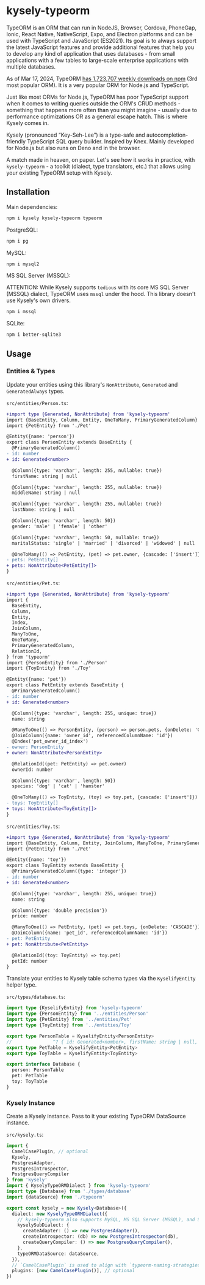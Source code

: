 # kysely-typeorm

TypeORM is an ORM that can run in NodeJS, Browser, Cordova, PhoneGap, Ionic, React Native, NativeScript, Expo, and Electron platforms and can be used with TypeScript and JavaScript (ES2021). Its goal is to always support the latest JavaScript features and provide additional features that help you to develop any kind of application that uses databases - from small applications with a few tables to large-scale enterprise applications with multiple databases.

As of Mar 17, 2024, TypeORM [has 1,723,707 weekly downloads on npm](https://npmtrends.com/prisma-vs-sequelize-vs-typeorm) (3rd most popular ORM). It is a very popular ORM for Node.js and TypeScript.

Just like most ORMs for Node.js, TypeORM has poor TypeScript support when it comes to writing queries outside the ORM's CRUD methods - something that happens more often than you might imagine - usually due to performance optimizations OR as a general escape hatch. This is where Kysely comes in.

Kysely (pronounced “Key-Seh-Lee”) is a type-safe and autocompletion-friendly TypeScript SQL query builder. Inspired by Knex. Mainly developed for Node.js but also runs on Deno and in the browser.

A match made in heaven, on paper. Let's see how it works in practice, with `kysely-typeorm` - a toolkit (dialect, type translators, etc.) that allows using your existing TypeORM setup with Kysely.

## Installation

Main dependencies:

```sh
npm i kysely kysely-typeorm typeorm
```

PostgreSQL:

```sh
npm i pg
```

MySQL:

```sh
npm i mysql2
```

MS SQL Server (MSSQL):

ATTENTION: While Kysely supports `tedious` with its core MS SQL Server (MSSQL) dialect, TypeORM uses `mssql` under the hood. This library doesn't use Kysely's own drivers.

```sh
npm i mssql
```

SQLite:

```sh
npm i better-sqlite3
```

## Usage

### Entities & Types

Update your entities using this library's `NonAttribute`, `Generated` and `GeneratedAlways` types.

`src/entities/Person.ts`:

```diff
+import type {Generated, NonAttribute} from 'kysely-typeorm'
import {BaseEntity, Column, Entity, OneToMany, PrimaryGeneratedColumn} from 'typeorm'
import {PetEntity} from './Pet'

@Entity({name: 'person'})
export class PersonEntity extends BaseEntity {
  @PrimaryGeneratedColumn()
- id: number
+ id: Generated<number>

  @Column({type: 'varchar', length: 255, nullable: true})
  firstName: string | null

  @Column({type: 'varchar', length: 255, nullable: true})
  middleName: string | null

  @Column({type: 'varchar', length: 255, nullable: true})
  lastName: string | null

  @Column({type: 'varchar', length: 50})
  gender: 'male' | 'female' | 'other'

  @Column({type: 'varchar', length: 50, nullable: true})
  maritalStatus: 'single' | 'married' | 'divorced' | 'widowed' | null

  @OneToMany(() => PetEntity, (pet) => pet.owner, {cascade: ['insert']})
- pets: PetEntity[]
+ pets: NonAttribute<PetEntity[]>
}
```

`src/entities/Pet.ts`:

```diff
+import type {Generated, NonAttribute} from 'kysely-typeorm'
import {
  BaseEntity,
  Column,
  Entity,
  Index,
  JoinColumn,
  ManyToOne,
  OneToMany,
  PrimaryGeneratedColumn,
  RelationId,
} from 'typeorm'
import {PersonEntity} from './Person'
import {ToyEntity} from './Toy'

@Entity({name: 'pet'})
export class PetEntity extends BaseEntity {
  @PrimaryGeneratedColumn()
- id: number
+ id: Generated<number>

  @Column({type: 'varchar', length: 255, unique: true})
  name: string

  @ManyToOne(() => PersonEntity, (person) => person.pets, {onDelete: 'CASCADE'})
  @JoinColumn({name: 'owner_id', referencedColumnName: 'id'})
  @Index('pet_owner_id_index')
- owner: PersonEntity
+ owner: NonAttribute<PersonEntity>

  @RelationId((pet: PetEntity) => pet.owner)
  ownerId: number

  @Column({type: 'varchar', length: 50})
  species: 'dog' | 'cat' | 'hamster'

  @OneToMany(() => ToyEntity, (toy) => toy.pet, {cascade: ['insert']})
- toys: ToyEntity[]
+ toys: NonAttribute<ToyEntity[]>
}
```

`src/entities/Toy.ts`:

```diff
+import type {Generated, NonAttribute} from 'kysely-typeorm'
import {BaseEntity, Column, Entity, JoinColumn, ManyToOne, PrimaryGeneratedColumn, RelationId} from 'typeorm'
import {PetEntity} from './Pet'

@Entity({name: 'toy'})
export class ToyEntity extends BaseEntity {
  @PrimaryGeneratedColumn({type: 'integer'})
- id: number
+ id: Generated<number>

  @Column({type: 'varchar', length: 255, unique: true})
  name: string

  @Column({type: 'double precision'})
  price: number

  @ManyToOne(() => PetEntity, (pet) => pet.toys, {onDelete: 'CASCADE'})
  @JoinColumn({name: 'pet_id', referencedColumnName: 'id'})
- pet: PetEntity
+ pet: NonAttribute<PetEntity>

  @RelationId((toy: ToyEntity) => toy.pet)
  petId: number
}
```

Translate your entities to Kysely table schema types via the `KyselifyEntity` helper type.

`src/types/database.ts`:

```ts
import type {KyselifyEntity} from 'kysely-typeorm'
import type {PersonEntity} from '../entities/Person'
import type {PetEntity} from '../entities/Pet'
import type {ToyEntity} from '../entities/Toy'

export type PersonTable = KyselifyEntity<PersonEntity>
//               ^? { id: Generated<number>, firstName: string | null, ... }
export type PetTable = KyselifyEntity<PetEntity>
export type ToyTable = KyselifyEntity<ToyEntity>

export interface Database {
  person: PersonTable
  pet: PetTable
  toy: ToyTable
}
```

### Kysely Instance

Create a Kysely instance. Pass to it your existing TypeORM DataSource instance.

`src/kysely.ts`:

```ts
import {
  CamelCasePlugin, // optional
  Kysely,
  PostgresAdapter,
  PostgresIntrospector,
  PostgresQueryCompiler
} from 'kysely'
import { KyselyTypeORMDialect } from 'kysely-typeorm'
import type {Database} from './types/database'
import {dataSource} from './typeorm'

export const kysely = new Kysely<Database>({
  dialect: new KyselyTypeORMDialect({
    // kysely-typeorm also supports MySQL, MS SQL Server (MSSQL), and SQLite.
    kyselySubDialect: {
      createAdapter: () => new PostgresAdapter(),
      createIntrospector: (db) => new PostgresIntrospector(db),
      createQueryCompiler: () => new PostgresQueryCompiler(),
    },
    typeORMDataSource: dataSource,
  }),
  // `CamelCasePlugin` is used to align with `typeorm-naming-strategies`'s `SnakeNamingStrategy`.
  plugins: [new CamelCasePlugin()], // optional
})
```
